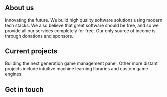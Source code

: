 ## About us
Innovating the future. We build high quality software solutions using modern tech stacks. We also believe that great software should be free, and so we provide all our services completely for free. Our only source of income is through donations and sponsors.

## Current projects
Building the next generation game management panel. Other more distant projects include intuitive machine learning libraries and custom game engines.

## Get in touch
